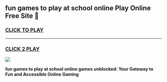 
## fun games to play at school online Play Online Free Site 👋
<h3>
<a href="https://download.freeplayer.one?title=fun_games_to_play_at_school_online&ref=21F">CLICK TO PLAY</a></h3>
<hr>

<h3>
<a href="https://download.freeplayer.one?title=fun_games_to_play_at_school_online&ref=21F">CLICK 2 PLAY</a>
  
</h3>

<a href="https://download.freeplayer.one?title=fun_games_to_play_at_school_online&ref=21F"><img src="https://cdnb.artstation.com/p/assets/images/images/032/539/853/original/anto-thomas-button-gif.gif"></a>


**fun games to play at school online games unblocked: Your Gateway to Fun and Accessible Online Gaming**
